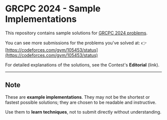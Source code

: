 # GRCPC 2024 - Sample Implementations

This repository contains sample solutions for [GRCPC 2024 problems](https://codeforces.com/gym/105453).

You can see more submissions for the problems you've solved at:
👉 [https://codeforces.com/gym/105453/status](https://codeforces.com/gym/105453/status)

For detailed explanations of the solutions, see the Contest's **Editorial** (link).

---

## Note

These are **example implementations**.
They may not be the shortest or fastest possible solutions; they are chosen to be readable and instructive.

Use them to **learn techniques**, not to submit directly without understanding.

